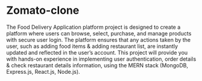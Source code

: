 # Zomato-clone
The Food Delivery Application platform project is designed to create a platform where users can browse, select, purchase, and manage products with secure user login. The platform ensures that any actions taken by the user, such as adding food items & adding restaurant list, are instantly updated and reflected in the user’s account. This project will provide you with hands-on experience in implementing user authentication, order details & check restaurant details information, using the MERN stack (MongoDB, Express.js, React.js, Node.js).
